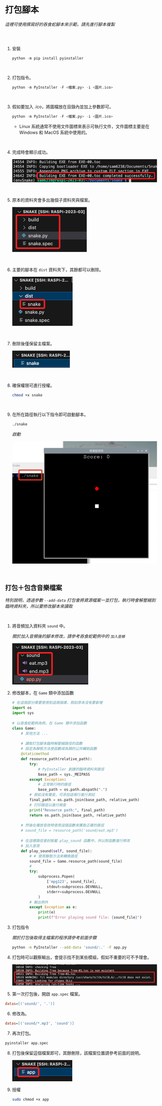 # 打包腳本

_這裡可使用撰寫好的吞食蛇腳本來示範，請先進行腳本複製_

<br>

##
1. 安裝

    ```python
    python -m pip install pyinstaller
    ```

<br>

2. 打包指令。 

    ```python
    python -m PyInstaller -F <檔案.py> -i <圖片.ico>
    ```

<br>

3. 假如要加入 .ico，將圖檔放在目錄內並加上參數即可。

    ```python
    python -m PyInstaller -F <檔案.py> -i <圖片.ico>
    ```
    - Linux 系統通常不使用文件圖標來表示可執行文件，文件圖標主要是在Windows 和 MacOS 系統中使用的。


<br>

4. 完成時會顯示成功。

    ![](images/img_15.png)

<br>

5. 原本的資料夾會多出幾個子資料夾與檔案。

    ![](images/img_16.png)

<br>

6. 主要的腳本在 `dist` 資料夾下，其餘都可以刪除。

    ![](images/img_17.png)

<br>

7. 刪除後僅保留主檔案。

    ![](images/img_18.png)

<br>

8. 確保權限可進行授權。

    ```bash
    chmod +x snake
    ```

<br>

9. 在所在路徑執行以下指令即可啟動腳本。

    ```bash
    ./snake
    ```

    _啟動_
    
    ![](images/img_19.png)


<br>

## 打包＋包含音樂檔案

_特別說明，透過參數 `--add-data` 打包會將資源檔案一並打包，執行時會解壓縮到臨時資料夾，所以要修改腳本來讀取_

<br>

1. 將音頻加入資料夾 `sound` 中。

    _關於加入音頻後的腳本修改，請參考吞食蛇範例中的 `加入音頻`_

    ![](images/img_21.png)

2. 修改腳本，在 `Game` 類中添加函數
    
    ```python
    # 在這個部分需要使用到這兩個庫，假如原本沒有要新增
    import os
    import sys

    # 以吞食蛇範例為例，在 Game 類中添加函數
    class Game:
        # 其他方法 ...
        
        # 讀取打包腳本臨時解壓縮路徑的函數
        # 設定為靜態方法使函數成為類的公共輔助函數
        @staticmethod
        def resource_path(relative_path):
            try:
                # PyInstaller 創建的臨時資料夾路徑
                base_path = sys._MEIPASS
            except Exception:
                # 正常執行時的路徑
                base_path = os.path.abspath(".")
            # 假如沒有聲音，可添加這兩行進行測試
            final_path = os.path.join(base_path, relative_path)
            # 打印路徑以進行檢查
            print("Resource path:", final_path)  
            return os.path.join(base_path, relative_path)

        # 然後在播放音效時使用這個函數來獲取正確的路徑
        # sound_file = resource_path('sound/eat.mp3')
        
        # 在這裡路徑會封裝載 play_sound 函數中，所以對函數進行修改
        # 加入音效
        def play_sound(self, sound_file):
            # # 使用靜態方法來轉換路徑
            sound_file = Game.resource_path(sound_file)
            #
            try:
                subprocess.Popen(
                    ['mpg123', sound_file], 
                    stdout=subprocess.DEVNULL, 
                    stderr=subprocess.DEVNULL
                )
            # 輸出例外
            except Exception as e:
                print(e)
                print(f"Error playing sound file: {sound_file}")
    ```


3. 打包指令
    
    _關於打包後取得主檔案的程序請參考前面步驟_
    
    ```bash
    python -m PyInstaller --add-data 'sound/:.' -F app.py
    ```

4. 打包時可以觀察輸出，會提示找不到某些模組，假如不重要的可不予理會。

    ![](images/img_22.png)

5. 第一次打包後，開啟 `app.spec` 檔案。
```ini
datas=[('sound/', '.')]
```

6. 修改為。
```ini
datas=[('sound/*.mp3', 'sound')]
```

7. 再次打包。

```bash
pyinstaller app.spec
```

8. 打包後保留這個檔案即可，其餘刪除，該檔案位置請參考前面的說明。

    ![](images/img_23.png)

9. 授權

    ```bash
    sudo chmod +x app
    ```

